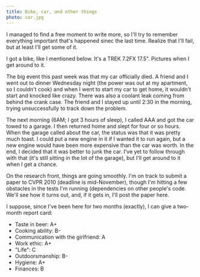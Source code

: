 ```yaml
---
title: Bike, car, and other things
photo: car.jpg
---
```


I managed to find a free moment to write more, so I'll try to remember
everything important that's happened sinec the last time. Realize that I'll
fail, but at least I'll get some of it.

I got a bike, like I mentioned below. It's a TREK 7.2FX 17.5". Pictures when
I get around to it.

The big event this past week was that my car officially died. A friend and I
went out to dinner Wednesday night (the power was out at my apartment, so I
couldn't cook) and when I went to start my car to get home, it wouldn't start
and knocked like crazy. There was also a coolant leak coming from behind the
crank case. The friend and I stayed up until 2:30 in the morning, trying
unsuccessfully to track down the problem.

The next morning (6AM; I got 3 hours of sleep), I called AAA and got the car
towed to a garage. I then returned home and slept for four or so hours. When the
garage called about the car, the status was that it was pretty much toast. I
could put a new engine in it if I wanted it to run again, but a new engine would
have been more expensive than the car was worth. In the end, I decided that it
was better to junk the car. I've yet to follow through with that (it's still
sitting in the lot of the garage), but I'll get around to it when I get a
chance.

On the research front, things are going smoothly. I'm on track to submit a
paper to CVPR 2010 (deadline is mid-November), though I'm hitting a few
obstacles in the tests I'm running (dependencies on other people's code. We'll
see how it turns out, and, if it gets in, I'll post the paper here.

I suppose, since I've been here for two months (exactly), I can give a
two-month report card:
  <ul>
    <li>Taste in beer: A+</li>
    <li>Cooking ability: B-</li>
    <li>Communication with the girlfriend: A</li>
    <li>Work ethic: A+</li>
    <li>"Life": C</li>
    <li>Outdoorsmanship: B-</li>
    <li>Hygiene: A+</li>
    <li>Finances: B</li>
  </ul>
